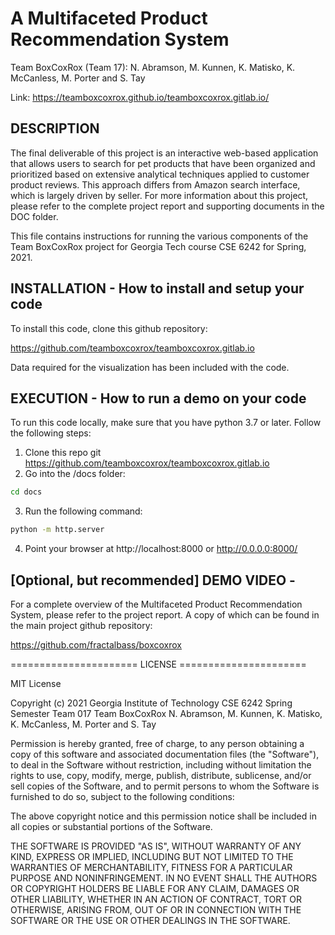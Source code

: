 # A Multifaceted Product Recommendation System
Team BoxCoxRox (Team 17):  N. Abramson, M. Kunnen, K. Matisko, K. McCanless, M. Porter and S. Tay

Link: https://teamboxcoxrox.github.io/teamboxcoxrox.gitlab.io/

## DESCRIPTION

The final deliverable of this project is an interactive web-based application that allows users to search for pet products that have been organized and prioritized based on extensive analytical techniques applied to customer product reviews.  This approach differs from Amazon search interface, which is largely driven by seller. For more information about this project, please refer to the complete project report and supporting documents in the DOC folder.

This file contains instructions for running the various components of the Team BoxCoxRox project for Georgia Tech course CSE 6242 for Spring, 2021.

## INSTALLATION - How to install and setup your code

To install this code, clone this github repository:  

https://github.com/teamboxcoxrox/teamboxcoxrox.gitlab.io

Data required for the visualization has been included with the code. 

## EXECUTION - How to run a demo on your code

To run this code locally, make sure that you have python 3.7 or later. Follow the following steps:

1.  Clone this repo git  https://github.com/teamboxcoxrox/teamboxcoxrox.gitlab.io
2.  Go into the /docs folder:
``` bash
cd docs
```
3.  Run the following command:
``` bash
python -m http.server
```
4.  Point your browser at  http://localhost:8000 or http://0.0.0.0:8000/

## [Optional, but recommended] DEMO VIDEO -

For a complete overview of the Multifaceted Product Recommendation System, please refer to the project
report.  A copy of which can be found in the main project github repository:

https://github.com/fractalbass/boxcoxrox

====================== LICENSE ======================

MIT License

Copyright (c) 2021 Georgia Institute of Technology CSE 6242 Spring Semester Team 017 Team BoxCoxRox
N. Abramson, M. Kunnen, K. Matisko, K. McCanless, M. Porter and S. Tay

Permission is hereby granted, free of charge, to any person obtaining a copy
of this software and associated documentation files (the "Software"), to deal
in the Software without restriction, including without limitation the rights
to use, copy, modify, merge, publish, distribute, sublicense, and/or sell
copies of the Software, and to permit persons to whom the Software is
furnished to do so, subject to the following conditions:

The above copyright notice and this permission notice shall be included in all
copies or substantial portions of the Software.

THE SOFTWARE IS PROVIDED "AS IS", WITHOUT WARRANTY OF ANY KIND, EXPRESS OR
IMPLIED, INCLUDING BUT NOT LIMITED TO THE WARRANTIES OF MERCHANTABILITY,
FITNESS FOR A PARTICULAR PURPOSE AND NONINFRINGEMENT. IN NO EVENT SHALL THE
AUTHORS OR COPYRIGHT HOLDERS BE LIABLE FOR ANY CLAIM, DAMAGES OR OTHER
LIABILITY, WHETHER IN AN ACTION OF CONTRACT, TORT OR OTHERWISE, ARISING FROM,
OUT OF OR IN CONNECTION WITH THE SOFTWARE OR THE USE OR OTHER DEALINGS IN THE
SOFTWARE.
